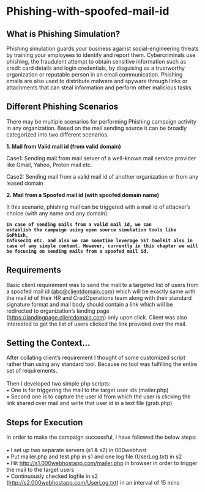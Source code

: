 # Phishing-with-spoofed-mail-id

## What is Phishing Simulation?

Phishing simulation guards your business against social-engineering threats by training your employees to identify and report them. Cybercriminals use phishing, the fraudulent attempt to obtain sensitive information such as credit card details and login credentials, by disguising as a trustworthy organization or reputable person in an email communication. Phishing emails are also used to distribute malware and spyware through links or attachments that can steal information and perform other malicious tasks.

## Different Phishing Scenarios

There may be multiple scenarios for performing Phishing campaign activity in any organization. Based on the mail sending source it can be broadly categorized into two different scenarios.

**1.	Mail from Valid mail id (from valid domain)**

Case1: Sending mail from mail server of a well-known mail service provider like Gmail, Yahoo, Proton mail etc.

Case2: Sending mail from a valid mail id of another organization or from any leased domain

**2.	Mail from a Spoofed mail id (with spoofed domain name)**

It this scenario, phishing mail can be triggered with a mail id of attacker’s choice (with any name and any domain).

<code>**In case of sending mails from a valid mail id, we can establish the campaign using open source simulation tools like GoPhish, InfosecIQ etc. and also we can sometime leverage SET Toolkit also in case of any simple content. However, currently in this chapter we will be focusing on sending mails from a spoofed mail id.**</code>

## Requirements

Basic client requirement was to send the mail to a targeted list of users from a spoofed mail id (abc@clientdomain.com) which will be exactly same with the mail id of their HR and CradOperations team along with their standard signature format and mail body should contain a link which will be redirected to organization’s landing page (https://landingpage.clientdomain.com) only upon click.
Client was also interested to get the list of users clicked the link provided over the mail.

## Setting the Context...

After collating client’s requirement I thought of some customized script rather than using any standard tool. Because no tool was fulfilling the entire set of requirements.</br></br>
Then I developed two simple php scripts:</br>
•	One is for triggering the mail to the target user ids (mailer.php)</br>
•	Second one is to capture the user id from which the user is clicking the link shared over mail and write that user id in a text file (grab.php)

## Steps for Execution

In order to make the campaign successful, I have followed the below steps:</br></br>
•	I set up two separate servers (s1 & s2) in 000webhost</br>
•	Put mailer.php and test.php in s1 and one log file (UserLog.txt) in s2</br>
•	Hit http://s1.000webhostapp.com/mailer.php in browser in order to trigger the mail to the target users</br>
•	Continuously checked logfile in s2 (http://s2.000webhostapp.com/UserLog.txt) in an interval of 15 mins</br>

